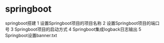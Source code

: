 # springboot
springboot搭建
1 设置Springboot项目的项目名称
2 设置Springboot项目的端口号
3 Springboot项目的启动方式 
4 Springboot集成logback日志输出
5 Springboot设置banner.txt

